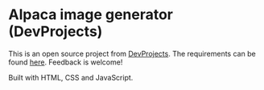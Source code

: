 # Alpaca image generator (DevProjects)
This is an open source project from [DevProjects](https://www.codementor.io/projects). The requirements can be found [here](https://www.codementor.io/projects/web/alpaca-image-generator-website-ce2oc0eus8). Feedback is welcome! 

Built with HTML, CSS and JavaScript.